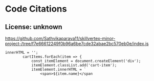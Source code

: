 # Code Citations

## License: unknown
https://github.com/Sathvikaparava11/skillvertex-minor-project-/tree/f7e66612249f0b96a6be7cde32abae2bc570eb0e/index.js

```
innerHTML = '';
        cartItems.forEach(item => {
            const itemElement = document.createElement('div');
            itemElement.classList.add('cart-item');
            itemElement.innerHTML = `
                <span>${item.name}</span
```


